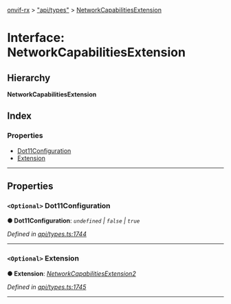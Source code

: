 [onvif-rx](../README.md) > ["api/types"](../modules/_api_types_.md) > [NetworkCapabilitiesExtension](../interfaces/_api_types_.networkcapabilitiesextension.md)

# Interface: NetworkCapabilitiesExtension

## Hierarchy

**NetworkCapabilitiesExtension**

## Index

### Properties

* [Dot11Configuration](_api_types_.networkcapabilitiesextension.md#dot11configuration)
* [Extension](_api_types_.networkcapabilitiesextension.md#extension)

---

## Properties

<a id="dot11configuration"></a>

### `<Optional>` Dot11Configuration

**● Dot11Configuration**: *`undefined` \| `false` \| `true`*

*Defined in [api/types.ts:1744](https://github.com/patrickmichalina/onvif-rx/blob/f117e44/src/api/types.ts#L1744)*

___
<a id="extension"></a>

### `<Optional>` Extension

**● Extension**: *[NetworkCapabilitiesExtension2](_api_types_.networkcapabilitiesextension2.md)*

*Defined in [api/types.ts:1745](https://github.com/patrickmichalina/onvif-rx/blob/f117e44/src/api/types.ts#L1745)*

___

